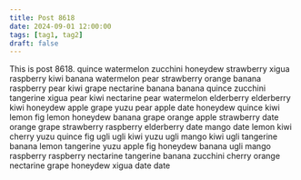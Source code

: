```yaml
---
title: Post 8618
date: 2024-09-01 12:00:00
tags: [tag1, tag2]
draft: false
---
```

This is post 8618.
quince
watermelon
zucchini
honeydew
strawberry
xigua
raspberry
kiwi
banana
watermelon
pear
strawberry
orange
banana
raspberry
pear
kiwi
grape
nectarine
banana
banana
quince
zucchini
tangerine
xigua
pear
kiwi
nectarine
pear
watermelon
elderberry
elderberry
kiwi
honeydew
apple
grape
yuzu
pear
apple
date
honeydew
quince
kiwi
lemon
fig
lemon
honeydew
banana
grape
orange
apple
strawberry
date
orange
grape
strawberry
raspberry
elderberry
date
mango
date
lemon
kiwi
cherry
yuzu
quince
fig
ugli
ugli
kiwi
yuzu
ugli
mango
kiwi
ugli
tangerine
banana
lemon
tangerine
yuzu
apple
fig
honeydew
banana
ugli
mango
raspberry
raspberry
nectarine
tangerine
banana
zucchini
cherry
orange
nectarine
grape
honeydew
xigua
date
date
